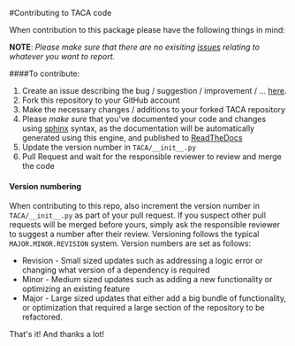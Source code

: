 #Contributing to TACA code

When contribution to this package please have the following things in mind:

**NOTE**: _Please make sure that there are no exisiting [issues](<(https://github.com/SciLifeLab/TACA/issues)>) relating to whatever you want to report._

####To contribute:

1. Create an issue describing the bug / suggestion / improvement / ... [here](https://github.com/SciLifeLab/TACA/issues).
2. Fork this repository to your GitHub account
3. Make the necessary changes / additions to your forked TACA repository
4. Please _make sure_ that you've documented your code and changes using [sphinx](http://sphinx.readthedocs.org/en/latest/tutorial.html) syntax, as the documentation will be automatically generated using this engine, and published to [ReadTheDocs](http://project-management.readthedocs.org/)
5. Update the version number in `TACA/__init__.py`
6. Pull Request and wait for the responsible reviewer to review and merge the code

#### Version numbering

When contributing to this repo, also increment the version number in `TACA/__init__.py` as part of your pull request. If you suspect other pull requests will be merged before yours, simply ask the responsible reviewer to suggest a number after their review. Versioning follows the typical `MAJOR.MINOR.REVISION` system. Version numbers are set as follows:

- Revision - Small sized updates such as addressing a logic error or changing what version of a dependency is required
- Minor - Medium sized updates such as adding a new functionality or optimizing an existing feature
- Major - Large sized updates that either add a big bundle of functionality, or optimization that required a large section of the repository to be refactored.

That's it! And thanks a lot!
